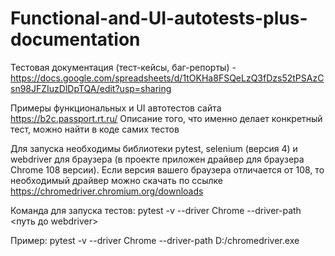 # Functional-and-UI-autotests-plus-documentation

Тестовая документация (тест-кейсы, баг-репорты) - https://docs.google.com/spreadsheets/d/1tOKHa8FSQeLzQ3fDzs52tPSAzCsn98JFZIuzDlDpTQA/edit?usp=sharing

Примеры функциональных и UI автотестов сайта https://b2c.passport.rt.ru/ Описание того, что именно делает конкретный тест, можно найти в коде самих тестов

Для запуска необходимы библиотеки pytest, selenium (версия 4) и webdriver для браузера (в проекте приложен драйвер для браузера Chrome 108 версии). Если версия вашего браузера отличается от 108, то необходимый драйвер можно скачать по ссылке https://chromedriver.chromium.org/downloads

Команда для запуска тестов: pytest -v --driver Chrome --driver-path <путь до webdriver> 

Пример: pytest -v --driver Chrome --driver-path D:/chromedriver.exe
